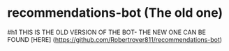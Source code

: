 # recommendations-bot (The old one)


#h1 THIS IS THE OLD VERSION OF THE BOT- THE NEW ONE CAN BE FOUND [HERE] (https://github.com/Robertrover811/recommendations-bot)

